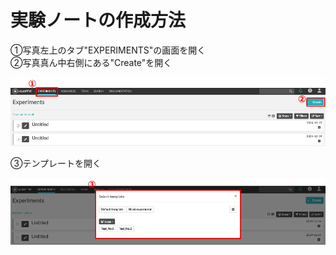 # 実験ノートの作成方法

①写真左上のタブ"EXPERIMENTS"の画面を開く  
②写真真ん中右側にある"Create"を開く

![image](https://github.com/naist-eln/eln/blob/main/manual/Photo/CreateExperiment-1.png)

③テンプレートを開く

![image](https://github.com/naist-eln/eln/blob/main/manual/Photo/CreateExperiment-2.png)


